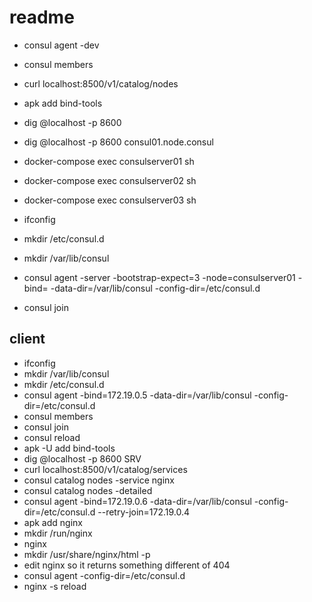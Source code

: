 # readme

* consul agent -dev
* consul members
* curl localhost:8500/v1/catalog/nodes
* apk add bind-tools
* dig @localhost -p 8600
* dig @localhost -p 8600 consul01.node.consul

* docker-compose exec consulserver01 sh
* docker-compose exec consulserver02 sh
* docker-compose exec consulserver03 sh

* ifconfig
* mkdir /etc/consul.d
* mkdir /var/lib/consul
* consul agent -server -bootstrap-expect=3 -node=consulserver01 -bind=<IP> -data-dir=/var/lib/consul -config-dir=/etc/consul.d
* consul join <IP>


## client

* ifconfig
* mkdir /var/lib/consul
* mkdir /etc/consul.d
* consul agent -bind=172.19.0.5 -data-dir=/var/lib/consul -config-dir=/etc/consul.d
* consul members
* consul join <IP>
* consul reload
* apk -U add bind-tools
* dig @localhost -p 8600 SRV
* curl localhost:8500/v1/catalog/services
* consul catalog nodes -service nginx
* consul catalog nodes -detailed
* consul agent -bind=172.19.0.6 -data-dir=/var/lib/consul -config-dir=/etc/consul.d --retry-join=172.19.0.4
* apk add nginx
* mkdir /run/nginx
* nginx
* mkdir /usr/share/nginx/html -p
* edit nginx so it returns something different of 404
* consul agent -config-dir=/etc/consul.d
* nginx -s reload
